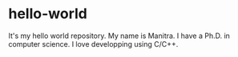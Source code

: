 # hello-world
It's my hello world repository.
My name is Manitra.
I have a Ph.D. in computer science.
I love developping using C/C++.
